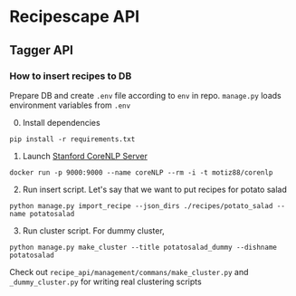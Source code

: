 # Recipescape API

## Tagger API

### How to insert recipes to DB

Prepare DB and create `.env` file according to `env` in repo. `manage.py` loads environment variables from `.env` 

0. Install dependencies
```commandline
pip install -r requirements.txt
```

1. Launch [Stanford CoreNLP Server](https://stanfordnlp.github.io/CoreNLP/corenlp-server.html)
```commandline
docker run -p 9000:9000 --name coreNLP --rm -i -t motiz88/corenlp
```

2. Run insert script. Let's say that we want to put recipes for potato salad
```commandline
python manage.py import_recipe --json_dirs ./recipes/potato_salad --name potatosalad
```

3. Run cluster script. For dummy cluster,
```commandline
python manage.py make_cluster --title potatosalad_dummy --dishname potatosalad
```
Check out `recipe_api/management/commans/make_cluster.py` and `_dummy_cluster.py` for writing real clustering scripts
